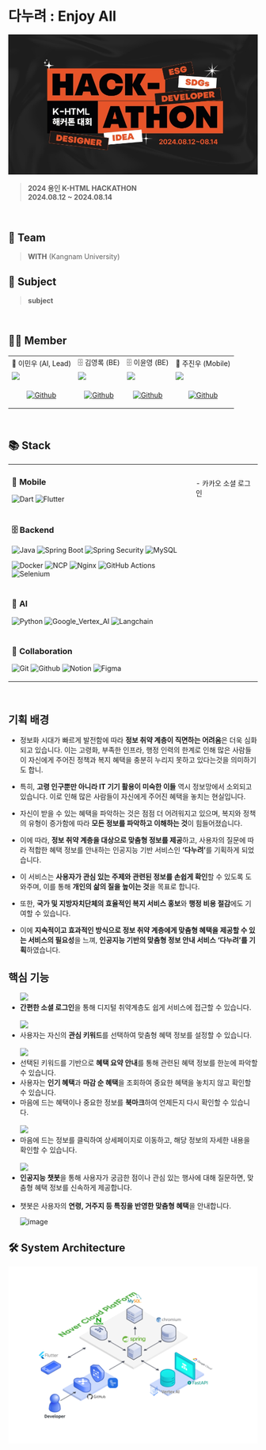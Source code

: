 # 다누려 : Enjoy All

<img src="https://github.com/K-html/.github/blob/main/profile/enjoy-all%20banner.jpg?raw=true"/>

>  **2024 용인 K-HTML HACKATHON** <br/> **2024.08.12 ~ 2024.08.14**

<br>

## 🤝 Team
> **WITH** (Kangnam University)

## 📌 Subject
> **subject**

<br/>

## 👨‍💻 Member

<table>
  <tr>
    <td align=center> 🧠 이민우 (AI, Lead) </td>
    <td align=center> 🗄️ 김영록 (BE) </td>
    <td align=center> 🗄️ 이윤영 (BE) </td>
    <td align=center> 📱 주진우 (Mobile) </td>
  </tr>
  <tr>
    <td><img src="https://avatars.githubusercontent.com/u/106532802?v=4"></td>
    <td><img src="https://avatars.githubusercontent.com/u/95115004?v=4"></td>
    <td><img src="https://avatars.githubusercontent.com/u/130331004?v=4"></td>
    <td><img src="https://avatars.githubusercontent.com/u/87220966?v=4"></td>
  </tr>
  <tr>
    <td align=center>
      
[![Github](https://img.shields.io/badge/minuum-434343?style=for-the-badge&logo=github&logoColor=white)](https://github.com/minuum)
    </td>
    <td align=center>
      
[![Github](https://img.shields.io/badge/rogi_rogi-434343?style=for-the-badge&logo=github&logoColor=white)](https://github.com/rogi-rogi)
    </td>
    <td align=center>

[![Github](https://img.shields.io/badge/lydbsdud-434343?style=for-the-badge&logo=github&logoColor=white)](https://github.com/lydbsdud)  
    </td>
    <td align=center>

[![Github](https://img.shields.io/badge/StyxWORKSPACE-434343?style=for-the-badge&logo=github&logoColor=white)](https://github.com/StyxWORKSPACE)
    </td>    
  </tr>
</table>



<br/>

## 📚 Stack

<table>
  <tr>
    <td>
      
### 📱 Mobile

![Dart](https://img.shields.io/badge/Dart-0175C2?style=for-the-badge&logo=dart&logoColor=white)
![Flutter](https://img.shields.io/badge/Flutter-02569B?style=for-the-badge&logo=flutter&logoColor=white)
    </td>
    <td>
      - 카카오 소셜 로그인 
    </td>
  </tr>
  <tr>
    <td>
  
### 🗄️ Backend
  
![Java](https://img.shields.io/badge/Java-007396?style=for-the-badge&logo=openjdk&logoColor=white)
![Spring Boot](https://img.shields.io/badge/SPRING_BOOT-6DB33F?style=for-the-badge&logo=spring&logoColor=white)
![Spring Security](https://img.shields.io/badge/SPRING_SECURITY-6DB33F?style=for-the-badge&logo=springsecurity&logoColor=white)
![MySQL](https://img.shields.io/badge/MySQL-4479A1?style=for-the-badge&logo=mysql&logoColor=white)
<br>

![Docker](https://img.shields.io/badge/Docker-2496ED?style=for-the-badge&logo=docker&logoColor=white)
![NCP](https://img.shields.io/badge/Naver_Server-03C75A?style=for-the-badge&logo=naver&logoColor=white)
![Nginx](https://img.shields.io/badge/NGINX-009639?style=for-the-badge&logo=nginx&logoColor=white)
![GitHub Actions](https://img.shields.io/badge/GITHUB_ACTIONS-2088FF?style=for-the-badge&logo=githubactions&logoColor=white)
![Selenium](https://img.shields.io/badge/SELENIUM-43B02A?style=for-the-badge&logo=selenium&logoColor=white)
    </td>
    <td>
    </td>
  </tr>
  <tr>
    <td>
      
### 🧠 AI

![Python](https://img.shields.io/badge/Python-3776AB?style=for-the-badge&logo=python&logoColor=white)
![Google_Vertex_AI](https://img.shields.io/badge/Google_Vertex_AI_Server-4285F4?style=for-the-badge&logo=googlecloud&logoColor=white)
![Langchain](https://img.shields.io/badge/Langchain-1C3C3C?style=for-the-badge&logo=langchain&logoColor=white)
    </td>
    <td>
    </td>
  </tr>
  <tr>
    <td>

### 🤝 Collaboration

![Git](https://img.shields.io/badge/GIT-F05032?style=for-the-badge&logo=git&logoColor=white)
![Github](https://img.shields.io/badge/GITHUB-181717?style=for-the-badge&logo=github&logoColor=white)
![Notion](https://img.shields.io/badge/NOTION-000000?style=for-the-badge&logo=notion&logoColor=white)
![Figma](https://img.shields.io/badge/FIGMA-F24E1E.svg?style=for-the-badge&logo=figma&logoColor=white)
    </td>
  </tr>
</table>

<br/>

<h2 tabindex="-1" class="heading-element" dir="auto">기획 배경</h2>
<ul dir="auto">
<li>
<p dir="auto">정보화 시대가 빠르게 발전함에 따라 <strong>정보 취약 계층이 직면하는 어려움</strong>은 더욱 심화되고 있습니다. 이는 고령화, 부족한 인프라, 행정 인력의 한계로 인해 많은 사람들이 자신에게 주어진 정책과 복지 혜택을 충분히 누리지 못하고 있다는것을 의미하기도 합니.</p>
</li>
<li>
<p dir="auto">특히, <strong>고령 인구뿐만 아니라 IT 기기 활용이 미숙한 이들</strong> 역시 정보망에서 소외되고 있습니다. 이로 인해 많은 사람들이 자신에게 주어진 혜택을 놓치는 현실입니다.</p>
</li>
<li>
<p dir="auto">자신이 받을 수 있는 혜택을 파악하는 것은 점점 더 어려워지고 있으며, 복지와 정책의 유형이 증가함에 따라 <strong>모든 정보를 파악하고 이해하는 것</strong>이 힘들어졌습니다.</p>
</li>
<li>
<p dir="auto">이에 따라, <strong>정보 취약 계층을 대상으로 맞춤형 정보를 제공</strong>하고, 사용자의 질문에 따라 적합한 혜택 정보를 안내하는 인공지능 기반 서비스인 <strong>‘다누려’</strong>를 기획하게 되었습니다.</p>
</li>
<li>
<p dir="auto">이 서비스는 <strong>사용자가 관심 있는 주제와 관련된 정보를 손쉽게 확인</strong>할 수 있도록 도와주며, 이를 통해 <strong>개인의 삶의 질을 높이는 것</strong>을 목표로 합니다.</p>
</li>
<li>
<p dir="auto">또한, <strong>국가 및 지방자치단체의 효율적인 복지 서비스 홍보</strong>와 <strong>행정 비용 절감</strong>에도 기여할 수 있습니다.</p>
</li>
<li>
<p dir="auto">이에 <strong>지속적이고 효과적인 방식으로 정보 취약 계층에게 맞춤형 혜택을 제공할 수 있는 서비스의 필요성</strong>을 느껴, <strong>인공지능 기반의 맞춤형 정보 안내 서비스 ‘다누려’를 기획</strong>하였습니다.</p>
</li>
</ul>

<h2 tabindex="-1" class="heading-element" dir="auto">핵심 기능</h2>
<ul dir="auto">
<img src=https://github.com/user-attachments/assets/cd9e09a4-a93b-43f8-90af-f189ab270948>
<li><strong>간편한 소셜 로그인</strong>을 통해 디지털 취약계층도 쉽게 서비스에 접근할 수 있습니다.</li>
<br>
<img src=https://github.com/user-attachments/assets/2a05440c-e8a4-4d2d-8077-af320ea9e833>
<li>사용자는 자신의 <strong>관심 키워드</strong>를 선택하여 맞춤형 혜택 정보를 설정할 수 있습니다.</li>
<br>
<img src=https://github.com/user-attachments/assets/fc470dde-16fe-469f-9338-12a97fdd4f58>
<li>선택된 키워드를 기반으로 <strong>혜택 요약 안내</strong>를 통해 관련된 혜택 정보를 한눈에 파악할 수 있습니다.</li>
<li>사용자는 <strong>인기 혜택</strong>과 <strong>마감 순 혜택</strong>을 조회하여 중요한 혜택을 놓치지 않고 확인할 수 있습니다.</li>
<li>마음에 드는 혜택이나 중요한 정보를 <strong>북마크</strong>하여 언제든지 다시 확인할 수 있습니다.</li>
<br>
<img src=https://github.com/user-attachments/assets/ace1b7ea-c947-414d-a32e-944fd13dd8fa>
<li>마음에 드는 정보를 클릭하여 상세페이지로 이동하고, 해당 정보의 자세한 내용을 확인할 수 있습니다.</li>
<br>
<img src=https://github.com/user-attachments/assets/8ec967c5-e73f-4a0f-9d0e-225636eec0b2>
<li><strong>인공지능 챗봇</strong>을 통해 사용자가 궁금한 점이나 관심 있는 행사에 대해 질문하면, 맞춤형 혜택 정보를 신속하게 제공합니다.</li>
<br>
<li>챗봇은 사용자의 <strong>연령, 거주지 등 특징을 반영한 맞춤형 혜택</strong>을 안내합니다.</li>




![image]()


</ul>


## 🛠️ System Architecture

<img src="https://github.com/K-html/.github/blob/main/profile/enjoy-all%20system%20architecture%20configuration%20chart.png?raw=true"/>
<br/>
